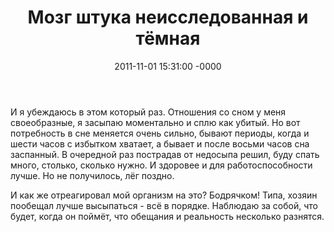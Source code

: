 ﻿---
layout: post
title:  "Мозг штука неисследованная и тёмная"
date: 2011-11-01 15:31:00 -0000
tags: sleep
---

И я убеждаюсь в этом который раз. Отношения со сном у меня своеобразные, я засыпаю моментально и сплю как убитый. Но вот потребность в сне меняется очень сильно, бывают периоды, когда и шести часов с избытком хватает, а бывает и после восьми часов сна заспанный. В очередной раз пострадав от недосыпа решил, буду спать много, столько, сколько нужно. И здоровее и для работоспособности лучше. Но не получилось, лёг поздно.  

И как же отреагировал мой организм на это? Бодрячком! Типа, хозяин пообещал лучше высыпаться - всё в порядке. Наблюдаю за собой, что будет, когда он поймёт, что обещания и реальность несколько разнятся.